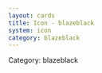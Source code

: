```yaml
---
layout: cards
title: Icon - blazeblack
system: icon
category: blazeblack
---
```

<div class="alert alert-secondary mb-4"><span class="i18n innerHTML-category">Category: </span><span class="i18n innerHTML-cat-blazeblack">blazeblack</span></div>
